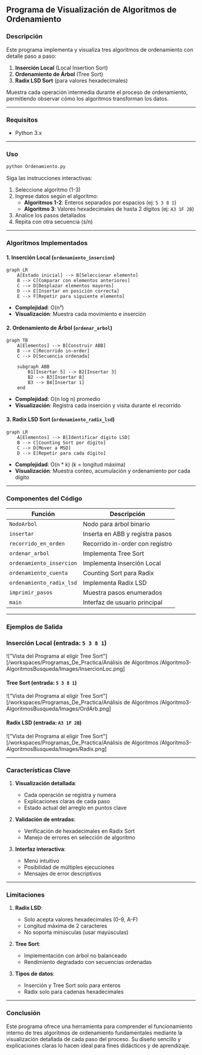 ## Programa de Visualización de Algoritmos de Ordenamiento

### Descripción
Este programa implementa y visualiza tres algoritmos de ordenamiento con detalle paso a paso:
1. **Inserción Local** (Local Insertion Sort)
2. **Ordenamiento de Árbol** (Tree Sort)
3. **Radix LSD Sort** (para valores hexadecimales)

Muestra cada operación intermedia durante el proceso de ordenamiento, permitiendo observar cómo los algoritmos transforman los datos.

---

### Requisitos
- Python 3.x

---

### Uso
```bash
python Ordenamiento.py
```
Siga las instrucciones interactivas:
1. Seleccione algoritmo (1-3)
2. Ingrese datos según el algoritmo:
   - **Algoritmos 1-2**: Enteros separados por espacios (ej: `5 3 8 1`)
   - **Algoritmo 3**: Valores hexadecimales de hasta 2 dígitos (ej: `A3 1F 2B`)
3. Analice los pasos detallados
4. Repita con otra secuencia (s/n)

---

### Algoritmos Implementados

#### 1. Inserción Local (`ordenamiento_insercion`)
```mermaid
graph LR
    A[Estado inicial] --> B[Seleccionar elemento]
    B --> C[Comparar con elementos anteriores]
    C --> D[Desplazar elementos mayores]
    D --> E[Insertar en posición correcta]
    E --> F[Repetir para siguiente elemento]
```
- **Complejidad**: O(n²)
- **Visualización**: Muestra cada movimiento e inserción

#### 2. Ordenamiento de Árbol (`ordenar_arbol`)
```mermaid
graph TB
    A[Elementos] --> B[Construir ABB]
    B --> C[Recorrido in-order]
    C --> D[Secuencia ordenada]
    
    subgraph ABB
        B1[Insertar 5] --> B2[Insertar 3]
        B2 --> B3[Insertar 8]
        B3 --> B4[Insertar 1]
    end
```
- **Complejidad**: O(n log n) promedio
- **Visualización**: Registra cada inserción y visita durante el recorrido

#### 3. Radix LSD Sort (`ordenamiento_radix_lsd`)
```mermaid
graph LR
    A[Elementos] --> B[Identificar dígito LSD]
    B --> C[Counting Sort por dígito]
    C --> D[Mover a MSD]
    D --> E[Repetir para cada dígito]
```
- **Complejidad**: O(n * k) (k = longitud máxima)
- **Visualización**: Muestra conteo, acumulación y ordenamiento por cada dígito

---

### Componentes del Código
| Función | Descripción |
|---------|-------------|
| `NodoArbol` | Nodo para árbol binario |
| `insertar` | Inserta en ABB y registra pasos |
| `recorrido_en_orden` | Recorrido in-order con registro |
| `ordenar_arbol` | Implementa Tree Sort |
| `ordenamiento_insercion` | Implementa Inserción Local |
| `ordenamiento_cuenta` | Counting Sort para Radix |
| `ordenamiento_radix_lsd` | Implementa Radix LSD |
| `imprimir_pasos` | Muestra pasos enumerados |
| `main` | Interfaz de usuario principal |

---

### Ejemplos de Salida

### Inserción Local (entrada: `5 3 8 1`)

!["Vista del Programa al eligir Tree Sort"][/workspaces/Programas_De_Practica/Análisis de Algoritmos /Algoritmo3-AlgoritmosBusqueda/Images/InsercionLoc.png]


#### Tree Sort (entrada: `5 3 8 1`)

!["Vista del Programa al eligir Tree Sort"][/workspaces/Programas_De_Practica/Análisis de Algoritmos /Algoritmo3-AlgoritmosBusqueda/Images/OrdArb.png]


#### Radix LSD (entrada: `A3 1F 2B`)

!["Vista del Programa al eligir Tree Sort"][/workspaces/Programas_De_Practica/Análisis de Algoritmos /Algoritmo3-AlgoritmosBusqueda/Images/Radix.png]
 
---

### Características Clave
1. **Visualización detallada**:
   - Cada operación se registra y numera
   - Explicaciones claras de cada paso
   - Estado actual del arreglo en puntos clave

2. **Validación de entradas**:
   - Verificación de hexadecimales en Radix Sort
   - Manejo de errores en selección de algoritmo

3. **Interfaz interactiva**:
   - Menú intuitivo
   - Posibilidad de múltiples ejecuciones
   - Mensajes de error descriptivos

---

### Limitaciones
1. **Radix LSD**:
   - Solo acepta valores hexadecimales (0-9, A-F)
   - Longitud máxima de 2 caracteres
   - No soporta minúsculas (usar mayúsculas)

2. **Tree Sort**:
   - Implementación con árbol no balanceado
   - Rendimiento degradado con secuencias ordenadas

3. **Tipos de datos**:
   - Inserción y Tree Sort solo para enteros
   - Radix solo para cadenas hexadecimales


---

### Conclusión
Este programa ofrece una herramienta para comprender el funcionamiento interno de tres algoritmos de ordenamiento fundamentales mediante la visualización detallada de cada paso del proceso. Su diseño sencillo y explicaciones claras lo hacen ideal para fines didácticos y de aprendizaje.